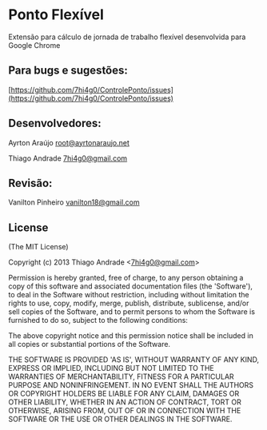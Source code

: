 Ponto Flexível
=============

Extensão para cálculo de jornada de trabalho flexível desenvolvida para Google Chrome

## Para bugs e sugestões:
[https://github.com/7hi4g0/ControlePonto/issues](https://github.com/7hi4g0/ControlePonto/issues)

## Desenvolvedores:
Ayrton Araújo <root@ayrtonaraujo.net>

Thiago Andrade <7hi4g0@gmail.com>

## Revisão:
Vanilton Pinheiro <vanilton18@gmail.com>

## License 

(The MIT License)

Copyright (c) 2013 Thiago Andrade &lt;7hi4g0@gmail.com&gt;

Permission is hereby granted, free of charge, to any person obtaining
a copy of this software and associated documentation files (the
'Software'), to deal in the Software without restriction, including
without limitation the rights to use, copy, modify, merge, publish,
distribute, sublicense, and/or sell copies of the Software, and to
permit persons to whom the Software is furnished to do so, subject to
the following conditions:

The above copyright notice and this permission notice shall be
included in all copies or substantial portions of the Software.

THE SOFTWARE IS PROVIDED 'AS IS', WITHOUT WARRANTY OF ANY KIND,
EXPRESS OR IMPLIED, INCLUDING BUT NOT LIMITED TO THE WARRANTIES OF
MERCHANTABILITY, FITNESS FOR A PARTICULAR PURPOSE AND NONINFRINGEMENT.
IN NO EVENT SHALL THE AUTHORS OR COPYRIGHT HOLDERS BE LIABLE FOR ANY
CLAIM, DAMAGES OR OTHER LIABILITY, WHETHER IN AN ACTION OF CONTRACT,
TORT OR OTHERWISE, ARISING FROM, OUT OF OR IN CONNECTION WITH THE
SOFTWARE OR THE USE OR OTHER DEALINGS IN THE SOFTWARE.

